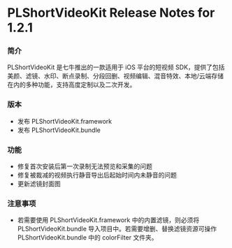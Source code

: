# PLShortVideoKit Release Notes for 1.2.1

### 简介
PLShortVideoKit 是七牛推出的一款适用于 iOS 平台的短视频 SDK，提供了包括美颜、滤镜、水印、断点录制、分段回删、视频编辑、混音特效、本地/云端存储在内的多种功能，支持高度定制以及二次开发。

### 版本
* 发布 PLShortVideoKit.framework
* 发布 PLShortVideoKit.bundle

### 功能
* 修复首次安装后第一次录制无法预览和采集的问题
* 修复被裁减的视频执行静音导出后起始时间内未静音的问题
* 更新滤镜封面图

### 注意事项
* 若需要使用 PLShortVideoKit.framework 中的内置滤镜，则必须将 PLShortVideoKit.bundle 导入项目中。若需要增删、替换滤镜资源可操作 PLShortVideoKit.bundle 中的 colorFilter 文件夹。
